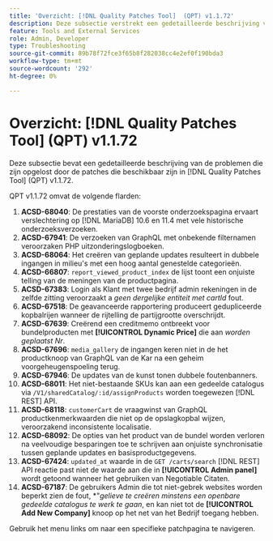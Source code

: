 ```yaml
---
title: 'Overzicht: [!DNL Quality Patches Tool]  (QPT) v1.1.72'
description: Deze subsectie verstrekt een gedetailleerde beschrijving van de kwesties die door de flarden beschikbaar in  [!DNL Quality Patches Tool]  (QPT) v1.1.72 worden bevestigd.
feature: Tools and External Services
role: Admin, Developer
type: Troubleshooting
source-git-commit: 89b78f72fce3f65b8f282038cc4e2ef0f190bda3
workflow-type: tm+mt
source-wordcount: '292'
ht-degree: 0%

---
```


# Overzicht: [!DNL Quality Patches Tool] (QPT) v1.1.72

Deze subsectie bevat een gedetailleerde beschrijving van de problemen die zijn opgelost door de patches die beschikbaar zijn in [!DNL Quality Patches Tool] (QPT) v1.1.72.

QPT v1.1.72 omvat de volgende flarden:
1. **ACSD-68040**: De prestaties van de voorste onderzoekspagina ervaart verslechtering op [!DNL MariaDB] 10.6 en 11.4 met vele historische onderzoeksverzoeken.
1. **ACSD-67941**: De verzoeken van GraphQL met onbekende filternamen veroorzaken PHP uitzonderingslogboeken.
1. **ACSD-68064**: Het creëren van geplande updates resulteert in dubbele ingangen in milieu&#39;s met een hoog aantal genestelde categorieën.
1. **ACSD-66807**: `report_viewed_product_index` de lijst toont een onjuiste telling van de meningen van de productpagina.
1. **ACSD-67383**: Login als Klant met twee bedrijf admin rekeningen in de zelfde zitting veroorzaakt a *geen dergelijke entiteit met cartId* fout.
1. **ACSD-67518**: De geavanceerde rapportering produceert gedupliceerde kopbalrijen wanneer de rijtelling de partijgrootte overschrijdt.
1. **ACSD-67639**: Creërend een creditmemo ontbreekt voor bundelproducten met **[!UICONTROL Dynamic Price]** die aan *worden geplaatst Nr*.
1. **ACSD-67696**: `media_gallery` de ingangen keren niet in de het productknoop van GraphQL van de Kar na een geheim voorgeheugenspoeling terug.
1. **ACSD-67946**: De updates van de kunst tonen dubbele foutenbanners.
1. **ACSD-68011**: Het niet-bestaande SKUs kan aan een gedeelde catalogus via `/V1/sharedCatalog/:id/assignProducts` worden toegewezen [!DNL REST] API.
1. **ACSD-68118**: `customerCart` de vraagwinst van GraphQL productkenmerkwaarden die niet op de opslagkopbal wijzen, veroorzakend inconsistente localisatie.
1. **ACSD-68092**: De opties van het product van de bundel worden verloren na veelvoudige besparingen toe te schrijven aan onjuiste synchronisatie tussen geplande updates en basisproductgegevens.
1. **ACSD-67424**: `updated_at` waarde in de `GET /carts/search` [!DNL REST] API reactie past niet de waarde aan die in **[!UICONTROL Admin panel]** wordt getoond wanneer het gebruiken van Negotiable Citaten.
1. **ACSD-67187**: De gebruikers Admin die tot niet-gebrek websites worden beperkt zien de fout, *&quot;*gelieve te creëren minstens een openbare gedeelde catalogus te werk te gaan*, en kan niet tot de **[!UICONTROL Add New Company]** knoop op het net van het Bedrijf toegang hebben.

Gebruik het menu links om naar een specifieke patchpagina te navigeren.
